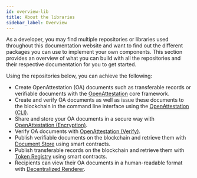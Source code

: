 ```yaml
---
id: overview-lib
title: About the libraries
sidebar_label: Overview
---
```


As a developer, you may find multiple repositories or libraries used throughout this documentation website and want to find out the different packages you can use to implement your own components. This section provides an overview of what you can build with all the repositories and their respective documentation for you to get started.

Using the repositories below, you can achieve the following:

-  Create OpenAttestation (OA) documents such as transferable records or verifiable documents with the [OpenAttestation](/docs/lib-section/remote-files/open-attestation) core framework.
-  Create and verify OA documents as well as issue these documents to the blockchain in the command line interface using the [OpenAttestation (CLI)](/docs/lib-section/remote-files/open-attestation-cli).
- Share and store your OA documents in a secure way with [OpenAttestation (Encryption)](/docs/lib-section/remote-files/open-attestation-encryption).
- Verify OA documents with [OpenAttestation (Verify)](/docs/lib-section/remote-files/open-attestation-verify).
-  Publish verifiable documents on the blockchain and retrieve them with [Document Store](/docs/lib-section/remote-files/document-store) using smart contracts. 
- Publish transferable records on the blockchain and retrieve them with [Token Registry](/docs/lib-section/remote-files/token-registry) using smart contracts.
- Recipients can view their OA documents in a human-readable format with [Decentralized Renderer](/docs/lib-section/remote-files/decentralized-renderer-react-components).
